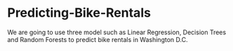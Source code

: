 # Predicting-Bike-Rentals
We are going to use three model such as Linear Regression, Decision Trees and Random Forests to predict bike rentals in Washington D.C.
